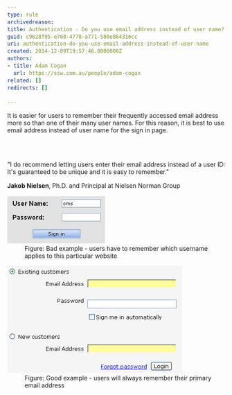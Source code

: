 ```yaml
---
type: rule
archivedreason: 
title: Authentication - Do you use email address instead of user name?
guid: c9628f95-e708-4778-a771-580e864316cc
uri: authentication-do-you-use-email-address-instead-of-user-name
created: 2014-12-09T19:57:46.0000000Z
authors:
- title: Adam Cogan
  url: https://ssw.com.au/people/adam-cogan
related: []
redirects: []

---
```



<p>
                    It is easier for users to remember their frequently accessed email address more
                    so than one of their many user names. For this reason, it is best to use email address
                    instead of user name for the sign in page.</p>
<br><excerpt class='endintro'></excerpt><br>
<p class="ssw15-rteElement-Reference"> "I do recommend letting users enter their email address instead of a user ID: It's guaranteed to be unique and it is easy to remember."</p><p> <strong>Jakob Nielsen</strong>,<b> </b><span style="line-height:20px;">Ph.D. and Principal at Nielsen Norman Group</span><span style="line-height:20px;">​</span></p><dl class="badImage"><dt> 
      <img src="bad-username.jpg" alt="" />
   </dt><dd> Figure: Bad example - users have to remember which username applies to this particular website</dd></dl><dl class="goodImage"><dt> 
      <img src="good-email.jpg" alt="" />
   </dt><dd> Figure: Good example - users will always remember their primary email address​</dd></dl>


